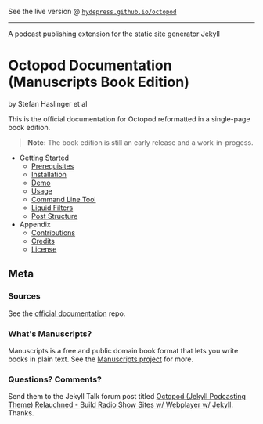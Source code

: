 See the live version @ [`hydepress.github.io/octopod`](http://hydepress.github.io/octopod) 

---

A podcast publishing extension for the static site generator Jekyll

# Octopod Documentation (Manuscripts Book Edition)

by Stefan Haslinger et al

This is the official documentation for Octopod reformatted in a single-page book edition.

> **Note:** The book edition is still an early release and a work-in-progess.

- Getting Started
  - [Prerequisites](prerequisites.md)
  - [Installation](installation.md)
  - [Demo](demo.md)
  - [Usage](usage.md)
  - [Command Line Tool](command_line.md)
  - [Liquid Filters](liquid_filters.md)
  - [Post Structure](post_structure.md)
- Appendix
  - [Contributions](contributions.md)
  - [Credits](credits.md)
  - [License](license.md)


## Meta

### Sources

See the [official documentation](https://github.com/jekyll-octopod/jekyll-octopod.github.io.source) repo.

###  What's Manuscripts?

Manuscripts is a free and public domain book format that lets you write books in plain text. 
See the [Manuscripts project](http://manuscripts.github.io) for more. 

### Questions? Comments?

Send them to the Jekyll Talk forum post titled
[Octopod (Jekyll Podcasting Theme) Relauchned - Build Radio Show Sites w/ Webplayer w/ Jekyll](https://talk.jekyllrb.com/t/octopod-jekyll-podcasting-theme-relauchned-build-radio-show-sites-w-webplayer-w-jekyll/2298).
Thanks.
